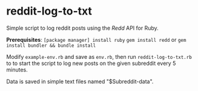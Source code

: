 # reddit-log-to-txt
Simple script to log reddit posts using the *Redd* API for Ruby.

__Prerequisites__:
`[package manager] install ruby`
`gem install redd` or `gem install bundler && bundle install`

Modify `example-env.rb` and save as `env.rb`, then run `reddit-log-to-txt.rb` to to start the script to log new posts on the given subreddit every 5 minutes.

Data is saved in simple text files named "$Subreddit\-data".
